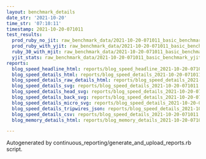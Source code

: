 ```yaml
---
layout: benchmark_details
date_str: '2021-10-20'
time_str: '07:10:11'
timestamp: 2021-10-20-071011
test_results:
  prod_ruby_no_jit: raw_benchmark_data/2021-10-20-071011_basic_benchmark_prod_ruby_no_jit.json
  prod_ruby_with_yjit: raw_benchmark_data/2021-10-20-071011_basic_benchmark_prod_ruby_with_yjit.json
  ruby_30_with_mjit: raw_benchmark_data/2021-10-20-071011_basic_benchmark_ruby_30_with_mjit.json
  yjit_stats: raw_benchmark_data/2021-10-20-071011_basic_benchmark_yjit_stats.json
reports:
  blog_speed_headline_html: reports/blog_speed_headline_2021-10-20-071011.html
  blog_speed_details_html: reports/blog_speed_details_2021-10-20-071011.html
  blog_speed_details_raw_details_html: reports/blog_speed_details_2021-10-20-071011.raw_details.html
  blog_speed_details_svg: reports/blog_speed_details_2021-10-20-071011.svg
  blog_speed_details_head_svg: reports/blog_speed_details_2021-10-20-071011.head.svg
  blog_speed_details_back_svg: reports/blog_speed_details_2021-10-20-071011.back.svg
  blog_speed_details_micro_svg: reports/blog_speed_details_2021-10-20-071011.micro.svg
  blog_speed_details_tripwires_json: reports/blog_speed_details_2021-10-20-071011.tripwires.json
  blog_speed_details_csv: reports/blog_speed_details_2021-10-20-071011.csv
  blog_memory_details_html: reports/blog_memory_details_2021-10-20-071011.html

---
```

Autogenerated by continuous_reporting/generate_and_upload_reports.rb script.
